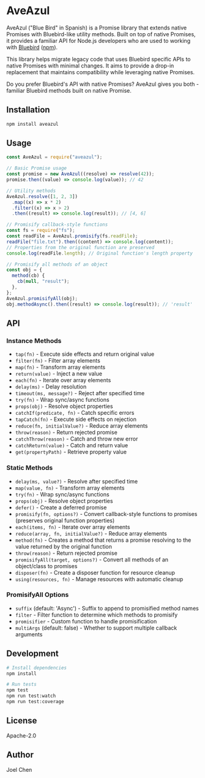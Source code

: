 # AveAzul

AveAzul ("Blue Bird" in Spanish) is a Promise library that extends native Promises with Bluebird-like utility methods. Built on top of native Promises, it provides a familiar API for Node.js developers who are used to working with [Bluebird](https://github.com/petkaantonov/bluebird) ([npm](https://www.npmjs.com/package/bluebird)).

This library helps migrate legacy code that uses Bluebird specific APIs to native Promises with minimal changes. It aims to provide a drop-in replacement that maintains compatibility while leveraging native Promises.

Do you prefer Bluebird's API with native Promises? AveAzul gives you both - familiar Bluebird methods built on native Promise.

## Installation

```bash
npm install aveazul
```

## Usage

```javascript
const AveAzul = require("aveazul");

// Basic Promise usage
const promise = new AveAzul((resolve) => resolve(42));
promise.then((value) => console.log(value)); // 42

// Utility methods
AveAzul.resolve([1, 2, 3])
  .map((x) => x * 2)
  .filter((x) => x > 2)
  .then((result) => console.log(result)); // [4, 6]

// Promisify callback-style functions
const fs = require("fs");
const readFile = AveAzul.promisify(fs.readFile);
readFile("file.txt").then((content) => console.log(content));
// Properties from the original function are preserved
console.log(readFile.length); // Original function's length property

// Promisify all methods of an object
const obj = {
  method(cb) {
    cb(null, "result");
  },
};
AveAzul.promisifyAll(obj);
obj.methodAsync().then((result) => console.log(result)); // 'result'
```

## API

### Instance Methods

- `tap(fn)` - Execute side effects and return original value
- `filter(fn)` - Filter array elements
- `map(fn)` - Transform array elements
- `return(value)` - Inject a new value
- `each(fn)` - Iterate over array elements
- `delay(ms)` - Delay resolution
- `timeout(ms, message?)` - Reject after specified time
- `try(fn)` - Wrap sync/async functions
- `props(obj)` - Resolve object properties
- `catchIf(predicate, fn)` - Catch specific errors
- `tapCatch(fn)` - Execute side effects on rejection
- `reduce(fn, initialValue?)` - Reduce array elements
- `throw(reason)` - Return rejected promise
- `catchThrow(reason)` - Catch and throw new error
- `catchReturn(value)` - Catch and return value
- `get(propertyPath)` - Retrieve property value

### Static Methods

- `delay(ms, value?)` - Resolve after specified time
- `map(value, fn)` - Transform array elements
- `try(fn)` - Wrap sync/async functions
- `props(obj)` - Resolve object properties
- `defer()` - Create a deferred promise
- `promisify(fn, options?)` - Convert callback-style functions to promises (preserves original function properties)
- `each(items, fn)` - Iterate over array elements
- `reduce(array, fn, initialValue?)` - Reduce array elements
- `method(fn)` - Creates a method that returns a promise resolving to the value returned by the original function
- `throw(reason)` - Return rejected promise
- `promisifyAll(target, options?)` - Convert all methods of an object/class to promises
- `disposer(fn)` - Create a disposer function for resource cleanup
- `using(resources, fn)` - Manage resources with automatic cleanup

### PromisifyAll Options

- `suffix` (default: 'Async') - Suffix to append to promisified method names
- `filter` - Filter function to determine which methods to promisify
- `promisifier` - Custom function to handle promisification
- `multiArgs` (default: false) - Whether to support multiple callback arguments

## Development

```bash
# Install dependencies
npm install

# Run tests
npm test
npm run test:watch
npm run test:coverage
```

## License

Apache-2.0

## Author

Joel Chen
